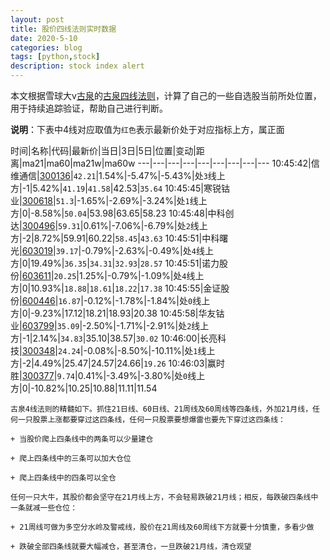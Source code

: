 ```yaml
---
layout: post
title: 股价四线法则实时数据
date: 2020-5-10
categories: blog
tags: [python,stock]
description: stock index alert
---
```



本文根据雪球大v[古泉](https://xueqiu.com/u/7148646888)的[古泉四线法则](https://xueqiu.com/7148646888/130498192)，计算了自己的一些自选股当前所处位置，用于持续追踪验证，帮助自己进行判断。

**说明**：下表中4线对应取值为`红色`表示最新价处于对应指标上方，属正面

时间|名称|代码|最新价|当日|3日|5日|位置|变动|距离|ma21|ma60|ma21w|ma60w
---|---|---|---|---|---|---|---|---
10:45:42|信维通信|[300136](https://xueqiu.com/S/SZ300136)|`42.21`|1.54%|-5.47%|-5.43%|处`3`线上方|-1|5.42%|`41.19`|`41.58`|42.53|`35.64`
10:45:45|寒锐钴业|[300618](https://xueqiu.com/S/SZ300618)|`51.3`|-1.65%|-2.69%|-3.24%|处`1`线上方|0|-8.58%|`50.04`|53.98|63.65|58.23
10:45:48|中科创达|[300496](https://xueqiu.com/S/SZ300496)|`59.31`|0.61%|-7.06%|-6.79%|处`2`线上方|-2|8.72%|59.91|60.22|`58.45`|`43.63`
10:45:51|中科曙光|[603019](https://xueqiu.com/S/SH603019)|`39.17`|-0.79%|-2.63%|-0.49%|处`4`线上方|0|19.49%|`36.35`|`34.31`|`32.93`|`28.57`
10:45:51|诺力股份|[603611](https://xueqiu.com/S/SH603611)|`20.25`|1.25%|-0.79%|-1.09%|处`4`线上方|0|10.93%|`18.88`|`18.61`|`18.22`|`17.38`
10:45:55|金证股份|[600446](https://xueqiu.com/S/SH600446)|`16.87`|-0.12%|-1.78%|-1.84%|处`0`线上方|0|-9.23%|17.12|18.21|18.93|20.38
10:45:58|华友钴业|[603799](https://xueqiu.com/S/SH603799)|`35.09`|-2.50%|-1.71%|-2.91%|处`2`线上方|-1|2.14%|`34.83`|35.10|38.57|`30.02`
10:46:00|长亮科技|[300348](https://xueqiu.com/S/SZ300348)|`24.24`|-0.08%|-8.50%|-10.11%|处`1`线上方|-2|4.49%|25.47|24.57|24.66|`19.26`
10:46:03|赢时胜|[300377](https://xueqiu.com/S/SZ300377)|`9.74`|0.41%|-3.49%|-3.80%|处`0`线上方|0|-10.82%|10.25|10.88|11.11|11.54

```
古泉4线法则的精髓如下。抓住21日线、60日线、21周线及60周线等四条线，外加21月线，任何一只股票上涨都要穿过这四条线，任何一只股票要想爆雷也要先下穿过这四条线：

+ 当股价爬上四条线中的两条可以少量建仓

+ 爬上四条线中的三条可以加大仓位

+ 爬上四条线中的四条可以全仓

任何一只大牛，其股价都会坚守在21月线上方，不会轻易跌破21月线；相反，每跌破四条线中一条就减一些仓位：

+ 21周线可做为多空分水岭及警戒线，股价在21周线及60周线下方就要十分慎重，多看少做

+ 跌破全部四条线就要大幅减仓，甚至清仓，一旦跌破21月线，清仓观望
```